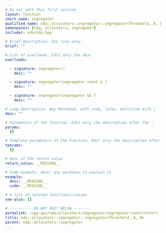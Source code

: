 ```yaml
---
# Do not edit this first section
layout: function
short_name: segregator
qualified_name: nda::allocators::segregator::segregator<Threshold, A, B>
namespaces: [nda, allocators, segregator]
includer: nda/nda.hpp

# Brief description. One line only.
brief: ""

# List of overloads. Edit only the desc
overloads:

  - signature: segregator()
    desc: ""

  - signature: segregator(segregator const & )
    desc: ""

  - signature: segregator(segregator && )
    desc: ""

# Long description. Any Markdown, with code, latex, multiline with |
desc: ""

# Parameters of the function. Edit only the description after the :
params:
  {}

# Template parameters of the function. Edit only the description after the :
tparams:
  {}

# Desc of the return value
return_value: __MISSING__

# Code example. desc: any markdown to explain it.
example:
  desc: __MISSING__
  code: __MISSING__

# A list of related functions/classes
see-also: []

# ---------- DO NOT EDIT BELOW --------
permalink: /cpp-api/nda/allocators/segregator/segregator-constructors
title: nda::allocators::segregator::segregator<Threshold, A, B>
parent: nda::allocators::segregator
...
```


